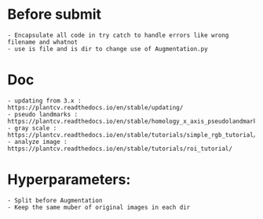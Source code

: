 # Before submit

    - Encapsulate all code in try catch to handle errors like wrong filename and whatnot
    - use is file and is dir to change use of Augmentation.py

# Doc
    - updating from 3.x : https://plantcv.readthedocs.io/en/stable/updating/
    - pseudo landmarks : https://plantcv.readthedocs.io/en/stable/homology_x_axis_pseudolandmarks/
    - gray scale : https://plantcv.readthedocs.io/en/stable/tutorials/simple_rgb_tutorial/
    - analyze image : https://plantcv.readthedocs.io/en/stable/tutorials/roi_tutorial/

# Hyperparameters:
    - Split before Augmentation
    - Keep the same muber of original images in each dir